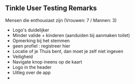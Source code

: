 ## Tinkle User Testing Remarks

Mensen die enthousiast zijn  (Vrouwen: 7 / Mannen: 3)

- Logo's duidelijker
- Minder valide + kinderen (aanduiden bij aanmaken toilet)
- Opmerking bij het stemmen
- geen profiel : registreer hier
- Locatie of je Thuis bent, dan moet je zelf niet ingeven
- Veiligheid
- Navigate knop ineens op de kaart
- Logo in the header 
- Uitleg over de app
- 




